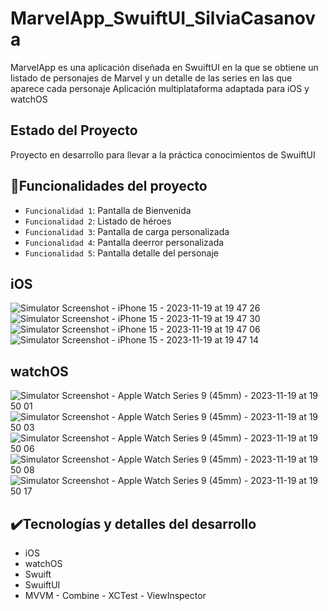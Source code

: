 # MarvelApp_SwuiftUI_SilviaCasanova
MarvelApp es una aplicación diseñada en SwuiftUI en la que se obtiene un listado de personajes de Marvel y un detalle de las series en las que aparece cada personaje
Aplicación multiplataforma adaptada para iOS y watchOS

## Estado del Proyecto
Proyecto en desarrollo para llevar a la práctica conocimientos de SwuiftUI


## :hammer:Funcionalidades del proyecto
- `Funcionalidad 1`: Pantalla de Bienvenida  
- `Funcionalidad 2`: Listado de héroes
- `Funcionalidad 3`: Pantalla de carga personalizada
- `Funcionalidad 4`: Pantalla deerror personalizada
- `Funcionalidad 5`: Pantalla detalle del personaje

## iOS
![Simulator Screenshot - iPhone 15 - 2023-11-19 at 19 47 26](https://github.com/SilviaITI/MarvelApp_SwuiftUI_SilviaCasanova/assets/99767436/236a6139-82f6-400a-b5f2-d60d4bc3b9a5)
![Simulator Screenshot - iPhone 15 - 2023-11-19 at 19 47 30](https://github.com/SilviaITI/MarvelApp_SwuiftUI_SilviaCasanova/assets/99767436/5b978924-ecdb-4e2c-98db-933b5f8e8af7)
![Simulator Screenshot - iPhone 15 - 2023-11-19 at 19 47 06](https://github.com/SilviaITI/MarvelApp_SwuiftUI_SilviaCasanova/assets/99767436/a35f8b71-d5d2-40f8-b0c2-ae0b566ea41e)
![Simulator Screenshot - iPhone 15 - 2023-11-19 at 19 47 14](https://github.com/SilviaITI/MarvelApp_SwuiftUI_SilviaCasanova/assets/99767436/7c37fe21-124e-4f53-92a6-7048f88f50f1)

## watchOS
![Simulator Screenshot - Apple Watch Series 9 (45mm) - 2023-11-19 at 19 50 01](https://github.com/SilviaITI/MarvelApp_SwuiftUI_SilviaCasanova/assets/99767436/eb09b71e-5e1b-4c56-ac2a-39bb934b82b6)
![Simulator Screenshot - Apple Watch Series 9 (45mm) - 2023-11-19 at 19 50 03](https://github.com/SilviaITI/MarvelApp_SwuiftUI_SilviaCasanova/assets/99767436/044af9bb-da95-461d-aead-ee7df3231518)
![Simulator Screenshot - Apple Watch Series 9 (45mm) - 2023-11-19 at 19 50 06](https://github.com/SilviaITI/MarvelApp_SwuiftUI_SilviaCasanova/assets/99767436/d2b5a065-f2c6-47ed-8955-44ac7511526f)
![Simulator Screenshot - Apple Watch Series 9 (45mm) - 2023-11-19 at 19 50 08](https://github.com/SilviaITI/MarvelApp_SwuiftUI_SilviaCasanova/assets/99767436/29abe330-dded-43e3-90ef-d22b6228bf04)
![Simulator Screenshot - Apple Watch Series 9 (45mm) - 2023-11-19 at 19 50 17](https://github.com/SilviaITI/MarvelApp_SwuiftUI_SilviaCasanova/assets/99767436/a415621c-6886-4fd4-b28f-f19b99473730)




## ✔️Tecnologías y detalles del desarrollo
  - iOS
  - watchOS
   - Swuift
   - SwuiftUI
   -  MVVM
    - Combine
    - XCTest
    - ViewInspector
   

